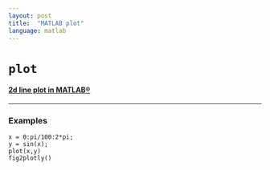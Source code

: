 ```yaml
---
layout: post
title:  "MATLAB plot"
language: matlab
---
```


# `plot`
#### [2d line plot in MATLAB®](https://www.mathworks.com/help/matlab/ref/plot.html)

***

### Examples

```
x = 0:pi/100:2*pi;
y = sin(x);
plot(x,y)
fig2plotly()
```
